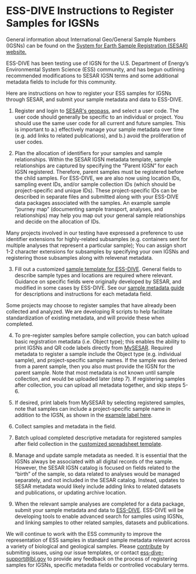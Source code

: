 # ESS-DIVE Instructions to Register Samples for IGSNs

General information about International Geo/General Sample Numbers (IGSNs) can be found on the [System for Earth Sample Registration (SESAR) website.](https://www.geosamples.org/igsnabout) 

ESS-DIVE has been testing use of IGSN for the U.S. Department of Energy’s Environmental System Science (ESS) community, and has begun outlining recommended modifications to SESAR IGSN terms and some additional metadata fields to include for this community. 

Here are instructions on how to register your ESS samples for IGSNs through SESAR, and submit your sample metadata and data to ESS-DIVE. 

1. Register and login to [SESAR's geopass](http://geopass.iedadata.org/josso/), and select a user code. The user code should generally be specific to an individual or project. You should use the same user code for all current and future samples. This is important to a.) effectively manage your sample metadata over time (e.g. add links to related publications), and b.) avoid the proliferation of user codes.   

2. Plan the allocation of identifiers for your samples and sample relationships. Within the SESAR IGSN metadata template, sample relationships are captured by specifying the “Parent IGSN” for each IGSN registered. Therefore, parent samples must be registered before the child samples. For ESS-DIVE, we are also now using location IDs, sampling event IDs, and/or sample collection IDs (which should be project-specific and unique IDs). These project-specific IDs can be described in separate files and submitted along with your ESS-DIVE data packages associated with the samples. An example sample “journey map” (documenting sample transport, analyses, and relationships) may help you map out your general sample relationships and decide on the allocation of IDs. 

Many projects involved in our testing have expressed a preference to use identifier extensions for highly-related subsamples (e.g. containers sent for multiple analyses that represent a particular sample); You can assign short 1-2 character extensions for subsamples by specifying your own IGSNs and registering those subsamples along with relevenat metadata.

3. Fill out a customized [sample template for ESS-DIVE](sampleTemplate.xls). General fields to describe sample types and locations are required where relevant. Guidance on specific fields were originally developed by SESAR, and modified in some cases by ESS-DIVE. See our [sample metadata guide](guide.md) for descriptions and instructions for each metadata field. 

Some projects may choose to register samples that have already been collected and analyzed. We are developing R scripts to help facilitate standardization of existing metadata, and will provide these when completed. 

4. To pre-register samples before sample collection, you can batch upload basic registration metadata (i.e. Object type); this enables the ability to print IGSNs and QR code labels directly from [MySESAR](https://www.geosamples.org/mysesar). Required metadata to register a sample include the Object type (e.g. individual sample), and project-specific sample names. If the sample was derived from a parent sample, then you also must provide the IGSN for the parent sample. Note that most metadata is not known until sample collection, and would be uploaded later (step 7). If registering samples after collection, you can upload all metadata together, and skip steps 5-6.

5. If desired, print labels from MySESAR by selecting registered samples, note that samples can include a project-specific sample name in addition to the IGSN, as shown in the [example label here](http://www.geosamples.org/help/labelprinting).  

6. Collect samples and metadata in the field.

7. Batch upload completed descriptive metadata for registered samples after field collection in the [customized spreadsheet template](sampleTemplate.xls).

8. Manage and update sample metadata as needed. It is essential that the IGSNs always be associated with all digital records of the sample. However, the SESAR IGSN catalog is focused on fields related to the “birth” of the sample, so data related to analyses would be managed separately, and not included in the SESAR catalog. Instead, updates to SESAR metadata would likely include adding links to related datasets and publications, or updating archive location. 

9. When the relevant sample analyses are completed for a data package, submit your sample metadata and data to [ESS-DIVE](https://data.ess-dive.lbl.gov/). ESS-DIVE will be developing tools to enable advanced search for samples using IGSNs, and linking samples to other related samples, datasets and publications. 

We will continue to work with the ESS community to improve the representation of ESS samples in standard sample metadata relevant across a variety of biological and geological samples. Please [contribute](contribute.md) by submiting issues, using our issue templates, or contact ess-dive-support@lbl.gov to provide any feedback on the process of registering samples for IGSNs, specific metadata fields or controlled vocabulary terms.
#
